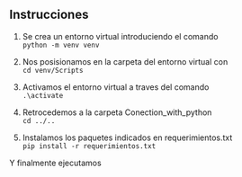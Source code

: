 Instrucciones 
--------------------------

1. Se crea un entorno virtual introduciendo el comando  
```python -m venv venv```

2. Nos posisionamos en la carpeta del entorno virtual con  
```cd venv/Scripts```

3. Activamos el entorno virtual a traves del comando  
```.\activate```

4. Retrocedemos a la carpeta Conection_with_python  
```cd ../..```

5. Instalamos los paquetes indicados en requerimientos.txt  
```pip install -r requerimientos.txt```

Y finalmente ejecutamos
